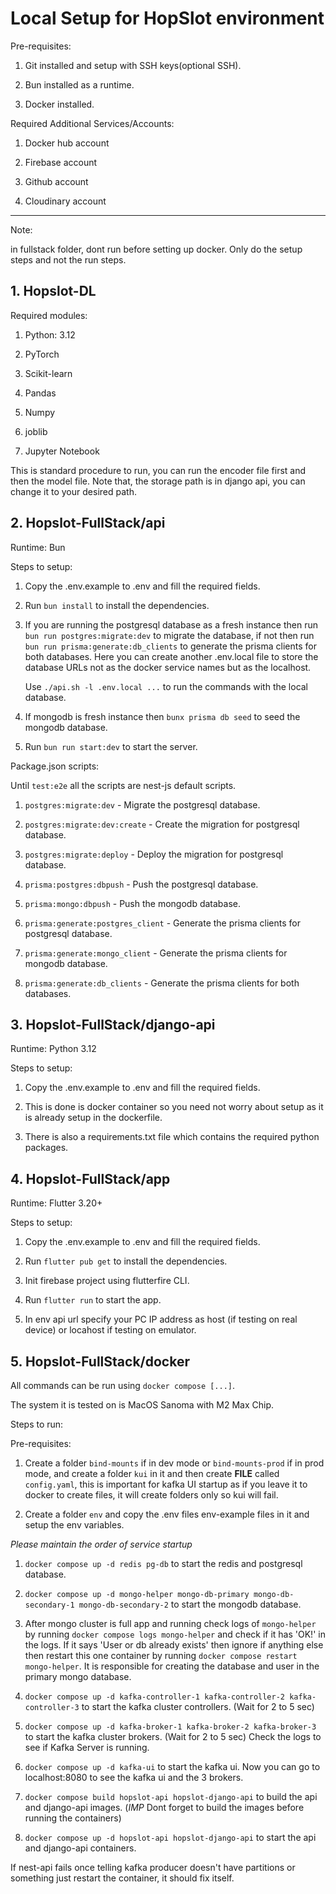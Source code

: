 # Local Setup for HopSlot environment

Pre-requisites:

1. Git installed and setup with SSH keys(optional SSH).

2. Bun installed as a runtime.

3. Docker installed.

Required Additional Services/Accounts:

  1. Docker hub account

  2. Firebase account

  3. Github account

  4. Cloudinary account

---

Note:

in fullstack folder, dont run before setting up docker. Only do the setup steps and not the run steps.

## 1. Hopslot-DL

Required modules:

1. Python: 3.12

2. PyTorch

3. Scikit-learn

4. Pandas

5. Numpy

6. joblib

7. Jupyter Notebook

This is standard procedure to run, you can run the encoder file first and then the model file. Note that, the storage path is in django api, you can change it to your desired path.

## 2. Hopslot-FullStack/api

Runtime: Bun

Steps to setup:

1. Copy the .env.example to .env and fill the required fields.

2. Run `bun install` to install the dependencies.

3. If you are running the postgresql database as a fresh instance then run `bun run postgres:migrate:dev` to migrate the database, if not then run `bun run prisma:generate:db_clients` to generate the prisma clients for both databases. Here you can create another .env.local file to store the database URLs not as the docker service names but as the localhost.

    Use   `./api.sh -l .env.local ...` to run the commands with the local database.

4. If mongodb is fresh instance then `bunx prisma db seed` to seed the mongodb database.

5. Run `bun run start:dev` to start the server.

Package.json scripts:

Until `test:e2e` all the scripts are nest-js default scripts.

1. `postgres:migrate:dev` - Migrate the postgresql database.

2. `postgres:migrate:dev:create` - Create the migration for postgresql database.

3. `postgres:migrate:deploy` - Deploy the migration for postgresql database.

4. `prisma:postgres:dbpush` - Push the postgresql database.

5. `prisma:mongo:dbpush` - Push the mongodb database.

6. `prisma:generate:postgres_client` - Generate the prisma clients for postgresql database.

7. `prisma:generate:mongo_client` - Generate the prisma clients for mongodb database.

8. `prisma:generate:db_clients` - Generate the prisma clients for both databases.

## 3. Hopslot-FullStack/django-api

Runtime: Python 3.12

Steps to setup:

  1. Copy the .env.example to .env and fill the required fields.

  2. This is done is docker container so you need not worry about setup as it is already setup in the dockerfile.

  3. There is also a requirements.txt file which contains the required python packages.

## 4. Hopslot-FullStack/app

Runtime: Flutter 3.20+

Steps to setup:

  1. Copy the .env.example to .env and fill the required fields.

  2. Run `flutter pub get` to install the dependencies.

  3. Init firebase project using flutterfire CLI.

  4. Run `flutter run` to start the app.

  5. In env api url specify your PC IP address as host (if testing on real device) or locahost if testing on emulator.

## 5. Hopslot-FullStack/docker

All commands can be run using `docker compose [...]`.

The system it is tested on is MacOS Sanoma with M2 Max Chip.

Steps to run:

Pre-requisites:

1. Create a folder `bind-mounts` if in dev mode or `bind-mounts-prod` if in prod mode, and create a folder `kui` in it and then create **FILE** called `config.yaml`, this is important for kafka UI startup as if you leave it to docker to create files, it will create folders only so kui will fail.

2. Create a folder `env` and copy the .env files env-example files in it and setup the env variables.

*Please maintain the order of service startup*

1. `docker compose up -d redis pg-db` to start the redis and postgresql database.

2. `docker compose up -d mongo-helper mongo-db-primary mongo-db-secondary-1 mongo-db-secondary-2` to start the mongodb database.

3. After mongo cluster is full app and running check logs of `mongo-helper` by running `docker compose logs mongo-helper` and check if it has 'OK!' in the logs. If it says 'User or db already exists' then ignore if anything else then restart this one container by running `docker compose restart mongo-helper`.
It is responsible for creating the database and user in the primary mongo database.

4. `docker compose up -d kafka-controller-1 kafka-controller-2 kafka-controller-3` to start the kafka cluster controllers. (Wait for 2 to 5 sec)

5. `docker compose up -d kafka-broker-1 kafka-broker-2 kafka-broker-3` to start the kafka cluster brokers. (Wait for 2 to 5 sec) Check the logs to see if Kafka Server is running.

6. `docker compose up -d kafka-ui` to start the kafka ui. Now you can go to localhost:8080 to see the kafka ui and the 3 brokers.

7. `docker compose build hopslot-api hopslot-django-api` to build the api and django-api images. (*IMP* Dont forget to build the images before running the containers)

8. `docker compose up -d hopslot-api hopslot-django-api` to start the api and django-api containers.

If nest-api fails once telling kafka producer doesn't have partitions or something just restart the container, it should fix itself.